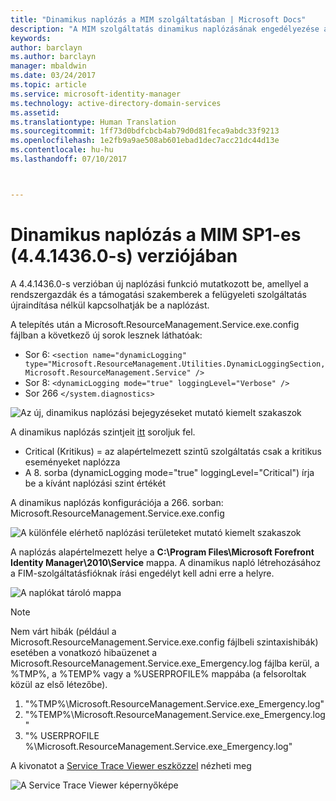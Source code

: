 ```yaml
---
title: "Dinamikus naplózás a MIM szolgáltatásban | Microsoft Docs"
description: "A MIM szolgáltatás dinamikus naplózásának engedélyezése a felügyeleti szolgáltatás újraindítása nélkül"
keywords: 
author: barclayn
ms.author: barclayn
manager: mbaldwin
ms.date: 03/24/2017
ms.topic: article
ms.service: microsoft-identity-manager
ms.technology: active-directory-domain-services
ms.assetid: 
ms.translationtype: Human Translation
ms.sourcegitcommit: 1ff73d0bdfcbcb4ab79d0d81feca9abdc33f9213
ms.openlocfilehash: 1e2fb9a9ae508ab601ebad1dec7acc21dc44d13e
ms.contentlocale: hu-hu
ms.lasthandoff: 07/10/2017



---
```

# Dinamikus naplózás a MIM SP1-es (4.4.1436.0-s) verziójában
<a id="mim-sp1-4414360--service-dynamic-logging" class="xliff"></a>
A 4.4.1436.0-s verzióban új naplózási funkció mutatkozott be, amellyel a rendszergazdák és a támogatási szakemberek a felügyeleti szolgáltatás újraindítása nélkül kapcsolhatják be a naplózást.

A telepítés után a  Microsoft.ResourceManagement.Service.exe.config fájlban a következő új sorok lesznek láthatóak:

*    Sor 6: ``<section name="dynamicLogging" type="Microsoft.ResourceManagement.Utilities.DynamicLoggingSection, Microsoft.ResourceManagement.Service" />``
*    Sor 8:  ``<dynamicLogging mode="true" loggingLevel="Verbose" />``
*    Sor 266 ``</system.diagnostics> ``

![Az új, dinamikus naplózási bejegyzéseket mutató kiemelt szakaszok](media/mim-service-dynamic-logging/screen01.png)

A dinamikus naplózás szintjeit [itt](https://msdn.microsoft.com/library/ms733025(v=vs.110).aspx#Anchor_3) soroljuk fel.

- Critical (Kritikus) = az alapértelmezett szintű szolgáltatás csak a kritikus eseményeket naplózza
- A 8. sorba (dynamicLogging mode="true" loggingLevel="Critical") írja be a kívánt naplózási szint értékét

A dinamikus naplózás konfigurációja a 266. sorban: Microsoft.ResourceManagement.Service.exe.config

![A különféle elérhető naplózási területeket mutató kiemelt szakaszok](media/mim-service-dynamic-logging/screen02.png)

A naplózás alapértelmezett helye a **C:\Program Files\Microsoft Forefront Identity Manager\2010\Service** mappa. A dinamikus napló létrehozásához a FIM-szolgáltatásfióknak írási engedélyt kell adni erre a helyre.

![A naplókat tároló mappa](media/mim-service-dynamic-logging/screen03.png)

 >[!NOTE]
 Nem várt hibák (például a Microsoft.ResourceManagement.Service.exe.config fájlbeli szintaxishibák) esetében a vonatkozó hibaüzenet a Microsoft.ResourceManagement.Service.exe_Emergency.log fájlba kerül, a %TMP%, a %TEMP% vagy a %USERPROFILE% mappába (a felsoroltak közül az első létezőbe).  
1. "%TMP%\Microsoft.ResourceManagement.Service.exe_Emergency.log"
2. "%TEMP%\Microsoft.ResourceManagement.Service.exe_Emergency.log"
3. "% USERPROFILE %\Microsoft.ResourceManagement.Service.exe_Emergency.log"

A kivonatot a [Service Trace Viewer eszközzel](https://msdn.microsoft.com//library/aa751795(v=vs.110).aspx) nézheti meg

 ![A Service Trace Viewer képernyőképe](media/mim-service-dynamic-logging/screen04.png)

